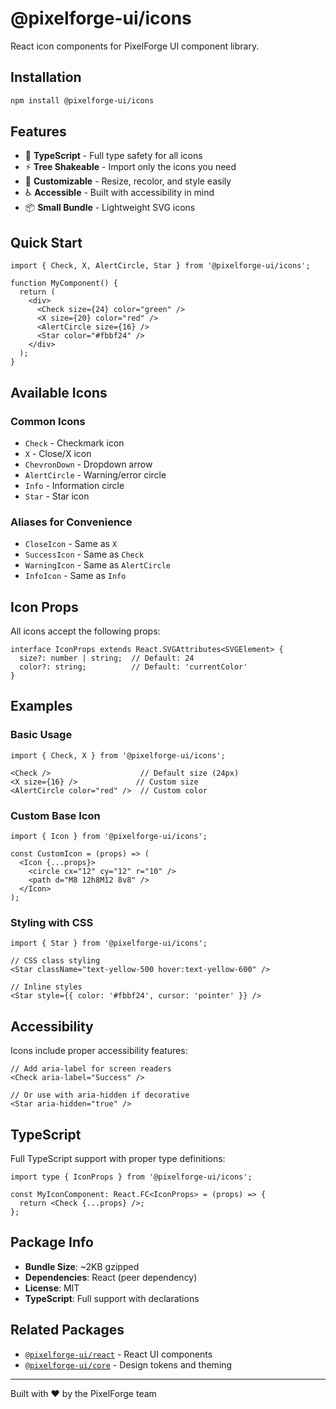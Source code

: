 # @pixelforge-ui/icons

React icon components for PixelForge UI component library.

## Installation

```bash
npm install @pixelforge-ui/icons
```

## Features

- 🎯 **TypeScript** - Full type safety for all icons
- ⚡ **Tree Shakeable** - Import only the icons you need
- 🎨 **Customizable** - Resize, recolor, and style easily
- ♿ **Accessible** - Built with accessibility in mind
- 📦 **Small Bundle** - Lightweight SVG icons

## Quick Start

```tsx
import { Check, X, AlertCircle, Star } from '@pixelforge-ui/icons';

function MyComponent() {
  return (
    <div>
      <Check size={24} color="green" />
      <X size={20} color="red" />
      <AlertCircle size={16} />
      <Star color="#fbbf24" />
    </div>
  );
}
```

## Available Icons

### Common Icons
- `Check` - Checkmark icon
- `X` - Close/X icon
- `ChevronDown` - Dropdown arrow
- `AlertCircle` - Warning/error circle
- `Info` - Information circle
- `Star` - Star icon

### Aliases for Convenience
- `CloseIcon` - Same as `X`
- `SuccessIcon` - Same as `Check`
- `WarningIcon` - Same as `AlertCircle`
- `InfoIcon` - Same as `Info`

## Icon Props

All icons accept the following props:

```tsx
interface IconProps extends React.SVGAttributes<SVGElement> {
  size?: number | string;  // Default: 24
  color?: string;          // Default: 'currentColor'
}
```

## Examples

### Basic Usage

```tsx
import { Check, X } from '@pixelforge-ui/icons';

<Check />                    // Default size (24px)
<X size={16} />             // Custom size
<AlertCircle color="red" />  // Custom color
```

### Custom Base Icon

```tsx
import { Icon } from '@pixelforge-ui/icons';

const CustomIcon = (props) => (
  <Icon {...props}>
    <circle cx="12" cy="12" r="10" />
    <path d="M8 12h8M12 8v8" />
  </Icon>
);
```

### Styling with CSS

```tsx
import { Star } from '@pixelforge-ui/icons';

// CSS class styling
<Star className="text-yellow-500 hover:text-yellow-600" />

// Inline styles
<Star style={{ color: '#fbbf24', cursor: 'pointer' }} />
```

## Accessibility

Icons include proper accessibility features:

```tsx
// Add aria-label for screen readers
<Check aria-label="Success" />

// Or use with aria-hidden if decorative
<Star aria-hidden="true" />
```

## TypeScript

Full TypeScript support with proper type definitions:

```tsx
import type { IconProps } from '@pixelforge-ui/icons';

const MyIconComponent: React.FC<IconProps> = (props) => {
  return <Check {...props} />;
};
```

## Package Info

- **Bundle Size**: ~2KB gzipped
- **Dependencies**: React (peer dependency)
- **License**: MIT
- **TypeScript**: Full support with declarations

## Related Packages

- [`@pixelforge-ui/react`](https://www.npmjs.com/package/@pixelforge-ui/react) - React UI components
- [`@pixelforge-ui/core`](https://www.npmjs.com/package/@pixelforge-ui/core) - Design tokens and theming

---

Built with ❤️ by the PixelForge team